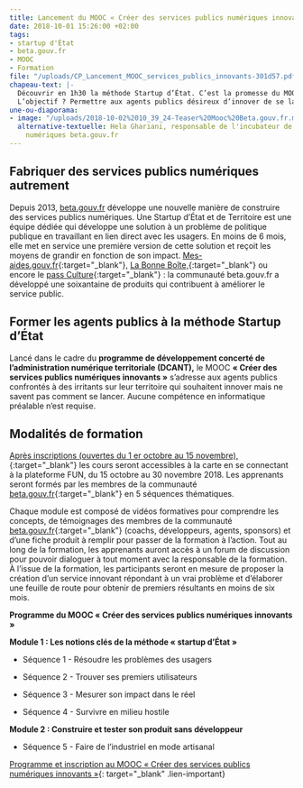 ```yaml
---
title: Lancement du MOOC « Créer des services publics numériques innovants »
date: 2018-10-01 15:26:00 +02:00
tags:
- startup d'État
- beta.gouv.fr
- MOOC
- Formation
file: "/uploads/CP_Lancement_MOOC_services_publics_innovants-301d57.pdf"
chapeau-text: |-
  Découvrir en 1h30 la méthode Startup d’État. C’est la promesse du MOOC « Créer des services publics numériques innovants » lancé par [beta.gouv.fr](https://beta.gouv.fr/), incubateur de services numériques au sein de la direction interministérielle du numérique et du système d’information et de communication de l’État (DINSIC) et le centre national de la fonction publique territoriale (CNFPT).
  L’objectif ? Permettre aux agents publics désireux d’innover de se lancer.
une-ou-diaporama:
- image: "/uploads/2018-10-02%2010_39_24-Teaser%20Mooc%20Beta.gouv.fr.mp4%20-%20Lecteur%20multim%C3%A9dia%20VLC.png"
  alternative-textuelle: Hela Ghariani, responsable de l'incubateur de services publics
    numériques beta.gouv.fr
---
```


## Fabriquer des services publics numériques autrement

Depuis 2013, [beta.gouv.fr](https://beta.gouv.fr/) développe une nouvelle manière de construire des services publics numériques. Une Startup d’État et de Territoire est une équipe dédiée qui développe une solution à un problème de politique publique en travaillant en lien direct avec les usagers. En moins de 6 mois, elle met en service une première version de cette solution et reçoit les moyens de grandir en fonction de son impact. [Mes-aides.gouv.fr](https://mes-aides.gouv.fr/){:target="_blank"}, [La Bonne Boîte,](https://labonneboite.pole-emploi.fr/){:target="_blank"} ou encore le [pass Culture](https://pass.culture.fr/){:target="_blank"} : la communauté beta.gouv.fr a développé une soixantaine de produits qui contribuent à améliorer le service public.

## Former les agents publics à la méthode Startup d’État

Lancé dans le cadre du **programme de développement concerté de l’administration numérique territoriale (DCANT),** le MOOC **« Créer des services publics numériques innovants »** s’adresse aux agents publics confrontés à des irritants sur leur territoire qui souhaitent innover mais ne savent pas comment se lancer. Aucune compétence en informatique préalable n’est requise.

## Modalités de formation

[Après inscriptions (ouvertes du 1 er octobre au 15 novembre), ](https://www.fun-mooc.fr/courses/course-v1:CNFPT+87027+session01/about){:target="_blank"} les cours seront accessibles à la carte en se connectant à la plateforme FUN, du 15 octobre au 30 novembre 2018. Les apprenants seront formés par les membres de la communauté [beta.gouv.fr](https://beta.gouv.fr/){:target="_blank"} en 5 séquences thématiques.

Chaque module est composé de vidéos formatives pour comprendre les concepts, de témoignages des membres de la communauté [beta.gouv.fr](https://beta.gouv.fr/){:target="_blank"} (coachs, développeurs, agents, sponsors) et d’une fiche produit à remplir pour passer de la formation à l’action. Tout au long de la formation, les apprenants auront accès à un forum de discussion pour pouvoir dialoguer à tout moment avec la responsable de la formation. À l’issue de la formation, les participants seront en mesure de proposer la création d’un service innovant répondant à un vrai problème et d’élaborer une feuille de route pour obtenir de premiers résultants en moins de six mois.

**Programme du MOOC « Créer des services publics numériques innovants »**

**Module 1 : Les notions clés de la méthode « startup d’État »**

* Séquence 1 - Résoudre les problèmes des usagers

* Séquence 2 - Trouver ses premiers utilisateurs

* Séquence 3 - Mesurer son impact dans le réel

* Séquence 4 - Survivre en milieu hostile

**Module 2 : Construire et tester son produit sans développeur**

* Séquence 5 - Faire de l’industriel en mode artisanal

[Programme et inscription au MOOC « Créer des services publics numériques innovants »](https://www.fun-mooc.fr/courses/course-v1:CNFPT+87027+session01/about){: target="_blank" .lien-important}
